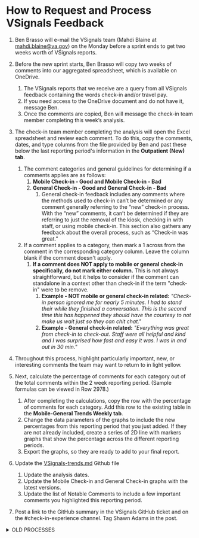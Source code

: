 # How to Request and Process VSignals Feedback

1. Ben Brasso will e-mail the VSignals team (Mahdi Blaine at mahdi.blaine@va.gov) on the Monday before a sprint ends to get two weeks worth of VSignals reports.

3. Before the new sprint starts, Ben Brasso will copy two weeks of comments into our aggregated spreadsheet, which is available on OneDrive.
    1. The VSignals reports that we receive are a query from all VSignals feedback containing the words check-in and/or travel pay.
    2. If you need access to the OneDrive document and do not have it, message Ben.
    3. Once the comments are copied, Ben will message the check-in team member completing this week’s analysis.
4. The check-in team member completing the analysis will open the Excel spreadsheet and review each comment. To do this, copy the comments, dates, and type columns from the file provided by Ben and past these below the last reporting period's information in the **Outpatient (New) tab**.
    1. The comment categories and general guidelines for determining if a comments applies are as follows:
        1. **Mobile Check-in - Good and Mobile Check-in - Bad**
        2. **General Check-in - Good and General Check-in - Bad**
            1. General check-in feedback includes any comments where the methods used to check-in can’t be determined or any comment generally referring to the “new” check-in process. With the “new” comments, it can’t be determined if they are referring to just the removal of the kiosk, checking in with staff, or using mobile check-in. This section also gathers any feedback about the overall process, such as “Check-in was great.”
    2. If a comment applies to a category, then mark a 1 across from the comment in the corresponding category column. Leave the column blank if the comment doesn't apply. 
        1. **If a comment does NOT apply to mobile or general check-in specifically, do not mark either column.** This is not always straightforward, but it helps to consider if the comment can standalone in a context other than check-in if the term "check-in" were to be remove. 
            1. **Example - NOT mobile or general check-in related:** _"Check-in person ignored me for nearly 5 minutes. I had to stand their while they finished a conversation. This is the second time this has happened they should have the courtesy to not make us wait just so they can chit chat."_
            2. **Example - General check-in related:** _"Everything was great from check-in to check-out. Staff were all helpful and kind and I was surprised how fast and easy it was. I was in and out in 30 min."_
5. Throughout this process, highlight particularly important, new, or interesting comments the team may want to return to in light yellow. 
6. Next, calculate the percentage of comments for each category out of the total comments within the 2 week reporting period. (Sample formulas can be viewed in Row 2978.)
    1. After completing the calculations, copy the row with the percentage of comments for each category. Add this row to the existing table in the **Mobile-General Trends Weekly tab**.
    2. Change the data parameters of the graphs to include the new percentages from this reporting period that you just added. If they are not already included, create a series of 2D line with markers graphs that show the percentage across the different reporting periods.
    3. Export the graphs, so they are ready to add to your final report.
7. Update the [VSignals-trends.md](https://github.com/department-of-veterans-affairs/va.gov-team/blob/master/products/health-care/checkin/research/VSignals/VSignals-trends.md) Github file
    1. Update the analysis dates.
    2. Update the Mobile Check-in and General Check-in graphs with the latest versions.
    3. Update the list of Notable Comments to include a few important comments you highlighted this reporting period. 
8. Post a link to the GitHub summary in the VSignals GitHub ticket and on the #check-in-experience channel. Tag Shawn Adams in the post.

<details>
    <summary>OLD PROCESSES</summary>
    ## Process followed prior to Feb. 2023

1. Ben Brasso will e-mail the VSignals team (Mahdi Blaine at mahdi.blaine@va.gov) on the Monday before a sprint ends to get two weeks worth of VSignals reports.
2. Before the new sprint starts, Ben Brasso will copy two weeks of comments into our aggregated spreadsheet, which is available on OneDrive.
    1. The VSignals reports that we receive are a query from all VSignals feedback containing the words check-in and/or travel pay.
    2. If you need access to the OneDrive document and do not have it, message Ben.
    3. Once the comments are copied, Ben will message the check-in team member completing this week’s analysis.
3. The check-in team member completing the analysis will open the Excel spreadsheet and review each comment.
    1.  The comment categories and general guidelines for determining if a comments applies are as follows:
        1. Mobile CI - Good and Mobile CI - Bad
        2. General Check-in - Good and General Check-in - Bad
            1. General check-in feedback includes any comments where the methods used to check-in can’t be determined or any comment generally referring to the “new” check-in process. With the “new” comments, it can’t be determined if they are referring to just the removal of the kiosk, checking in with staff, or using mobile check-in. This section also gathers any feedback about the overall process, such as “Check-in was great.”
        3. Kiosk - Good and Kiosk - Bad
            1. Comments about wanting the kiosk back for check-in and/or travel pay were counted in the "Kiosk Good" comment total. Most bad comments were about the kiosks being broken.
        4. Staff Attitude - Good and Staff Attitude - Bad
        5. Travel Pay - Good and Travel Pay - Bad
        6. General Appointment Feedback
        7. Wait Times - Good and Wait Times - Bad
    2. If a comment applies to a category, then mark a 1 across from the comment in the corresponding category column. Leave the column blank if the comment doesn't apply.
        2. If a new category is needed, it can be added as a new column.
5. Next, calculate the percentage of comments for each category out of the total comments within the 2 week reporting period. (Sample formulas can be viewed in Row 2978.)
    1. After completing the calculations, copy the last mm-dd-yyyyTrends tab. Name the new tab with the new date, then copy the percentage calculations into the table at the top of this new trends tab.
    2. You can now create a series of 2D line with markers graphs that show the percentage across the different reporting periods.
    3. Export the graphs, so they are ready to add to your final report.
6. Calculate the number of comments within each category for each day of the 2 week reporting period. (Sample formulas can be viewed in Rows 2979 - 2994.)
    1. You can now created a series of 2D line with markers graphs that show the total comments for each day in the reporting period.
    2. Export the graphs, so they are ready to add to your final report.
7. Create a summary report on GitHub
    1. Look to [this previous summary as a guide](https://github.com/department-of-veterans-affairs/va.gov-team/blob/master/products/health-care/checkin/research/VSignals/2022-12-23-VSignals.md).
    2. Make sure to include a summary of the General Appointment Feedback comments as that category isn't part of the graphs created.
    3. Also, create a list of 2 - 3 Key Insights from this analysis. For instance, have any numbers changed greatly from the last reports? 
6. Post the summary on GitHub within this folder.
    1. File format: yyyy-mm-dd-VSignals.md
7. Post a link to the GitHub summary on the #check-in-experience channel. Tag Shawn Adams in the post.

## Process followed prior to Dec. 2022

1. Ben Brasso will e-mail the VSignals team (Mahdi Blaine at mahdi.blaine@va.gov) on the Monday before a sprint ends to get two weeks worth of VSignals reports.
2. Before the new sprint starts, Ben Brasso will copy two weeks of comments into our aggregated spreadsheet, which is available on OneDrive.
    1. The VSignals reports that we receive are a query from all VSignals feedback containing the word check-in.
    2. If you need access to the OneDrive document and do not have it, message Ben.
    3. Once the comments are copied, Ben will message the check-in team member completing this week’s analysis.
3. The check-in team member completing analysis will open the Excel spreadsheet in the desktop app.
    1. Opening the spreadsheet in the desktop app will enable the multi-select dropdown tagging capability. The web app does not have this capability.
4. The check-in team member completing analysis will review each comment.
    1.  First, they will categorize each comment using the dropdown.
        1. **At least one category from the green list of tags must be selected for each comment.** Yellow tags are secondary options. View the "Tags" sheet to see which tags are green and yellow.
        2. If a new category is needed, it can be added to the “Tags” sheet. Once added, it will automatically populate in the synthesis sheet. Be sure to decide if the new category is meets the criteria for a green (primary category, where at least one must be selected) or yellow (secondary optional category) tag.
    2. If a summary or note is needed about a particular comment, then it can be added to the “Notes” column.
5. Create a quick summary report
    1. Look to [this previous summary as a guide](https://github.com/department-of-veterans-affairs/va.gov-team/blob/master/products/health-care/checkin/research/VSignals/2022-09-VSignals.md).
6. Post the summary on GitHub within this folder.
    1. File format: yyyy-mm-dd-VSignals.md
7. Post a link to the GitHub summary on the #check-in-experience channel. Tag Shawn Adams in the post.

*We need to still talk to Research Ops about adding these summaries to the research repo and the process that will involve. They want us to help create a taxonomy for the tags associated with VSignals summaries.*

</details>
